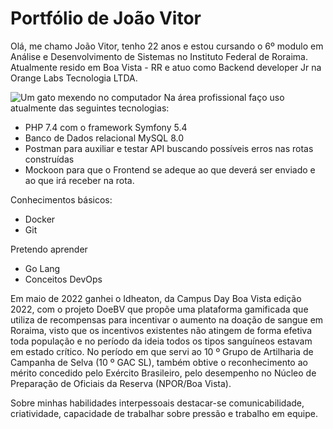 # Portfólio de João Vitor

Olá, me chamo João Vitor, tenho 22 anos e estou cursando o 6º modulo em Análise e Desenvolvimento de Sistemas no Instituto Federal de Roraima. Atualmente resido em Boa Vista - RR e atuo como Backend developer Jr na Orange Labs Tecnologia LTDA.

![Um gato mexendo no computador](https://acegif.com/wp-content/uploads/cat-typing-2.gif)
Na área profissional faço uso atualmente das seguintes tecnologias: 
- PHP 7.4 com o framework Symfony 5.4
- Banco de Dados relacional MySQL 8.0
- Postman para auxiliar e testar API buscando possíveis erros nas rotas construídas
- Mockoon para que o Frontend se adeque ao que deverá ser enviado e ao que irá receber na rota.

Conhecimentos básicos:
- Docker
- Git 

Pretendo aprender
- Go Lang
- Conceitos DevOps

Em maio de 2022 ganhei o Idheaton, da Campus Day Boa Vista edição 2022, com o projeto DoeBV que propõe uma plataforma gamificada que utiliza de recompensas para incentivar o aumento na doação de sangue em Roraima, visto que os incentivos existentes não atingem de forma efetiva toda população e no período da ideia todos os tipos sanguíneos estavam em estado crítico. No período em que servi ao 10 º Grupo de Artilharia de Campanha de Selva (10 º GAC SL), também obtive o reconhecimento ao mérito concedido pelo Exército Brasileiro, pelo desempenho no Núcleo de Preparação de Oficiais da Reserva (NPOR/Boa Vista).

Sobre minhas habilidades interpessoais destacar-se comunicabilidade, criatividade, capacidade de trabalhar sobre pressão e trabalho em equipe.
